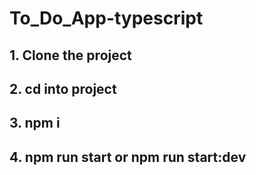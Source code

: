 # To_Do_App-typescript

## 1. Clone the project

## 2. cd into project

## 3. npm i

## 4. npm run start or npm run start:dev
